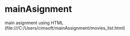 # mainAsignment
main asignment using HTML
(file:///C:/Users/cimsoft/mainAssignment/movies_list.html)

